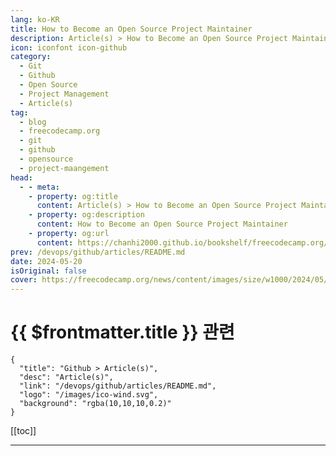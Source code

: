 ```yaml
---
lang: ko-KR
title: How to Become an Open Source Project Maintainer
description: Article(s) > How to Become an Open Source Project Maintainer
icon: iconfont icon-github
category: 
  - Git
  - Github
  - Open Source
  - Project Management
  - Article(s)
tag: 
  - blog
  - freecodecamp.org
  - git
  - github
  - opensource
  - project-maangement
head:
  - - meta:
    - property: og:title
      content: Article(s) > How to Become an Open Source Project Maintainer
    - property: og:description
      content: How to Become an Open Source Project Maintainer
    - property: og:url
      content: https://chanhi2000.github.io/bookshelf/freecodecamp.org/how-to-create-a-react-chatbot.html
prev: /devops/github/articles/README.md
date: 2024-05-20
isOriginal: false
cover: https://freecodecamp.org/news/content/images/size/w1000/2024/05/fcc_maintain.png
---
```


# {{ $frontmatter.title }} 관련

```component VPCard
{
  "title": "Github > Article(s)",
  "desc": "Article(s)",
  "link": "/devops/github/articles/README.md",
  "logo": "/images/ico-wind.svg",
  "background": "rgba(10,10,10,0.2)"
}
```

[[toc]]

---

<SiteInfo
  name="How to Become an Open Source Project Maintainer"
  desc="You might be wondering why you would want to become an open source maintainer.  Well, I can tell you from my own experience that you'll learn a lot, grow your network, and meet and collaborate with people you wouldn’t have the opportunity to otherwise.  It also helps you..."
  url="https://freecodecamp.org/news/how-to-create-a-react-chatbot/"
  logo="https://cdn.freecodecamp.org/universal/favicons/favicon.ico"
  preview="https://freecodecamp.org/news/content/images/size/w1000/2024/05/fcc_maintain.png"/>

<!-- TODO: 작성 -->

